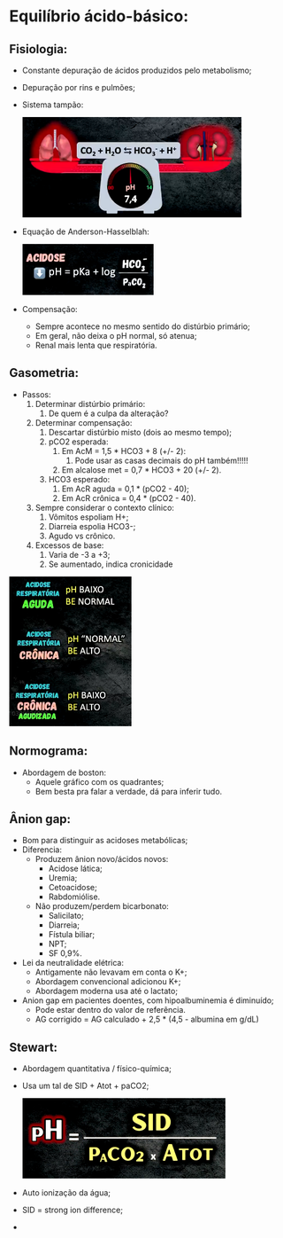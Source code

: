 # Equilíbrio ácido-básico:

## Fisiologia:

- Constante depuração de ácidos produzidos pelo metabolismo;
- Depuração por rins e pulmões;
- Sistema tampão:
    
    ![image.png](ANESTESIOLOGIA/imgs/Equilíbrio-ácido-básico/image.png)
    
- Equação de Anderson-Hasselblah:
    
    ![image.png](ANESTESIOLOGIA/imgs/Equilíbrio-ácido-básico/image%201.png)
    
- Compensação:
    - Sempre acontece no mesmo sentido do distúrbio primário;
    - Em geral, não deixa o pH normal, só atenua;
    - Renal mais lenta que respiratória.

## Gasometria:

- Passos:
    1. Determinar distúrbio primário:
        1. De quem é a culpa da alteração?
    2. Determinar compensação:
        1. Descartar distúrbio misto (dois ao mesmo tempo);
        2. pCO2 esperada:
            1. Em AcM = 1,5 * HCO3 + 8  (+/- 2):
                1. Pode usar as casas decimais do pH também!!!!!
            2. Em alcalose met = 0,7 * HCO3 + 20 (+/- 2).
        3. HCO3 esperado:
            1. Em AcR aguda = 0,1 * (pCO2 - 40);
            2. Em AcR crônica = 0,4 * (pCO2 - 40).
    3. Sempre considerar o contexto clínico:
        1. Vômitos espoliam H+;
        2. Diarreia espolia HCO3-;
        3. Agudo vs crônico.
    4. Excessos de base:
        1. Varia de -3 a +3;
        2. Se aumentado, indica cronicidade

![image.png](ANESTESIOLOGIA/imgs/Equilíbrio-ácido-básico/image%202.png)

## Normograma:

- Abordagem de boston:
    - Aquele gráfico com os quadrantes;
    - Bem besta pra falar a verdade, dá para inferir tudo.

## Ânion gap:

- Bom para distinguir as acidoses metabólicas;
- Diferencia:
    - Produzem ânion novo/ácidos novos:
        - Acidose lática;
        - Uremia;
        - Cetoacidose;
        - Rabdomiólise.
    - Não produzem/perdem bicarbonato:
        - Salicilato;
        - Diarreia;
        - Fístula biliar;
        - NPT;
        - SF 0,9%.
- Lei da neutralidade elétrica:
    - Antigamente não levavam em conta o K+;
    - Abordagem convencional adicionou K+;
    - Abordagem moderna usa até o lactato;
- Anion gap em pacientes doentes, com hipoalbuminemia é diminuído;
    - Pode estar dentro do valor de referência.
    - AG corrigido = AG calculado + 2,5 * (4,5 - albumina em g/dL)

## Stewart:

- Abordagem quantitativa / físico-química;
- Usa um tal de SID + Atot + paCO2;
    
    ![image.png](ANESTESIOLOGIA/imgs/Equilíbrio-ácido-básico/image%203.png)
    
- Auto ionização da água;
- SID = strong ion difference;
-
